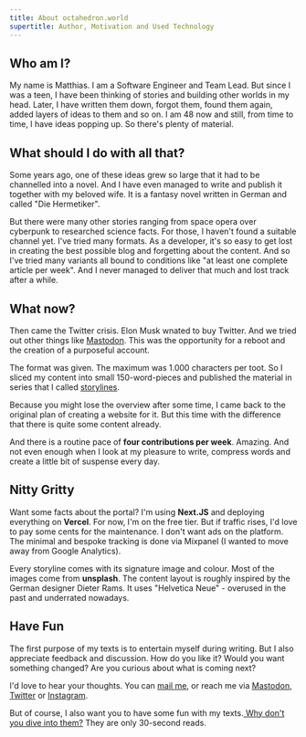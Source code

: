 ```yaml
---
title: About octahedron.world
supertitle: Author, Motivation and Used Technology
---
```


## Who am I?

My name is Matthias. I am a Software Engineer and Team Lead. But since I was a
teen, I have been thinking of stories and building other worlds in my head.
Later, I have written them down, forgot them, found them again, added layers of
ideas to them and so on. I am 48 now and still, from time to time, I have ideas
popping up. So there's plenty of material.

## What should I do with all that?

Some years ago, one of these ideas grew so large that it had to be channelled
into a novel. And I have even managed to write and publish it together with my
beloved wife. It is a fantasy novel written in German and called "Die
Hermetiker".

But there were many other stories ranging from space opera over cyberpunk to
researched science facts. For those, I haven't found a suitable channel yet.
I've tried many formats. As a developer, it's so easy to get lost in creating
the best possible blog and forgetting about the content. And so I've tried many
variants all bound to conditions like "at least one complete article per week".
And I never managed to deliver that much and lost track after a while.

## What now?

Then came the Twitter crisis. Elon Musk wnated to buy Twitter. And we tried out
other things like [Mastodon](https://mstdn.social/@aithir). This was the
opportunity for a reboot and the creation of a purposeful account.

The format was given. The maximum was 1.000 characters per toot. So I sliced my
content into small 150-word-pieces and published the material in series that I
called [storylines](/storylines).

Because you might lose the overview after some time, I came back to the original
plan of creating a website for it. But this time with the difference that there
is quite some content already.

And there is a routine pace of **four contributions per week**. Amazing. And not
even enough when I look at my pleasure to write, compress words and create a
little bit of suspense every day.

## Nitty Gritty

Want some facts about the portal? I'm using **Next.JS** and deploying everything
on **Vercel**. For now, I'm on the free tier. But if traffic rises, I'd love to
pay some cents for the maintenance. I don't want ads on the platform. The
minimal and bespoke tracking is done via Mixpanel (I wanted to move away from
Google Analytics).

Every storyline comes with its signature image and colour. Most of the images
come from **unsplash**. The content layout is roughly inspired by the German
designer Dieter Rams. It uses "Helvetica Neue" - overused in the past and
underrated nowadays.

## Have Fun

The first purpose of my texts is to entertain myself during writing. But I also
appreciate feedback and discussion. How do you like it? Would you want something
changed? Are you curious about what is coming next?

I'd love to hear your thoughts. You can [mail me](mailto:mr@octahedron.world),
or reach me via [Mastodon](https://mstdn.social/@aithir),
[Twitter](hhttps://twitter.com/OctahedronWorld) or
[Instagram](https://www.instagram.com/matzn/).

But of course, I also want you to have some fun with my
texts.[ Why don't you dive into them?](/) They are only 30-second reads.
